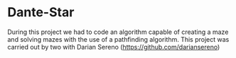 # Dante-Star
During this project we had to code an algorithm capable of creating a maze and solving mazes with the use of a pathfinding algorithm. This project was carried out by two with Darian Sereno (https://github.com/dariansereno)
